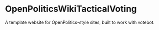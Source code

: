 # OpenPoliticsWikiTacticalVoting
A template website for OpenPolitics-style sites, built to work with votebot.
